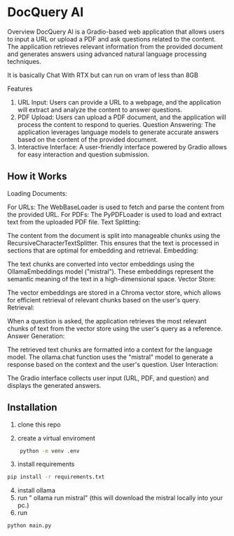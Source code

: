 
# DocQuery AI
Overview
DocQuery AI is a  Gradio-based web application that allows users to input a URL or upload a PDF and ask questions related to the content. The application retrieves relevant information from the provided document and generates answers using advanced natural language processing techniques.

It is basically Chat With RTX but can run on vram of less than 8GB

Features
1. URL Input: Users can provide a URL to a webpage, and the application will extract and analyze the content to answer questions.
2. PDF Upload: Users can upload a PDF document, and the application will process the content to respond to queries.
Question Answering: The application leverages language models to generate accurate answers based on the content of the provided document.                    
3. Interactive Interface: A user-friendly interface powered by Gradio allows for easy interaction and question submission.

## How it Works

Loading Documents:

For URLs: The WebBaseLoader is used to fetch and parse the content from the provided URL.
For PDFs: The PyPDFLoader is used to load and extract text from the uploaded PDF file.
Text Splitting:

The content from the document is split into manageable chunks using the RecursiveCharacterTextSplitter. This ensures that the text is processed in sections that are optimal for embedding and retrieval.
Embedding:

The text chunks are converted into vector embeddings using the OllamaEmbeddings model ("mistral"). These embeddings represent the semantic meaning of the text in a high-dimensional space.
Vector Store:

The vector embeddings are stored in a Chroma vector store, which allows for efficient retrieval of relevant chunks based on the user's query.
Retrieval:

When a question is asked, the application retrieves the most relevant chunks of text from the vector store using the user's query as a reference.
Answer Generation:

The retrieved text chunks are formatted into a context for the language model. The ollama.chat function uses the "mistral" model to generate a response based on the context and the user's question.
User Interaction:

The Gradio interface collects user input (URL, PDF, and question) and displays the generated answers.
## Installation

1) clone this repo

2) create a virtual enviroment 
```bash
    python -m venv .env
```
3) install requirements
```bash
pip install -r requirements.txt
```
4) install ollama
5) run " ollama run mistral" (this will download the mistral locally into your pc.)
6) run 
```bash
python main.py
```
